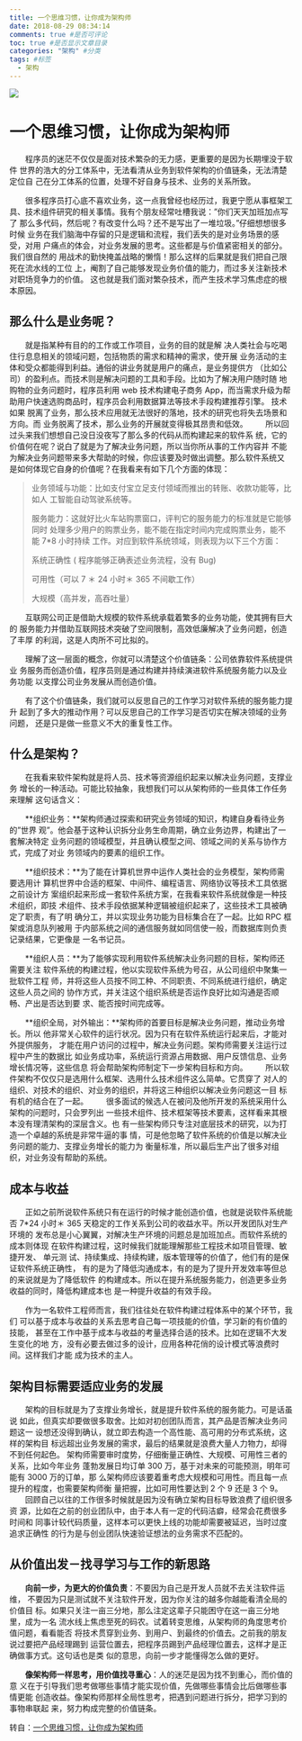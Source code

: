 ```yaml
---
title: 一个思维习惯，让你成为架构师
date: 2018-08-29 08:34:14
comments: true #是否可评论 
toc: true #是否显示文章目录
categories: "架构" #分类 
tags: #标签 
  - 架构
---
```


![](https://i.imgur.com/FC2CHHN.png)

<!--more-->

# 一个思维习惯，让你成为架构师

  程序员的迷茫不仅仅是面对技术繁杂的无力感，更重要的是因为长期埋没于软件 世界的浩大的分工体系中，无法看清从业务到软件架构的价值链条，无法清楚定位自 己在分工体系的位置，处理不好自身与技术、业务的关系所致。

  很多程序员打心底不喜欢业务，这一点我曾经也经历过，我更宁愿从事框架工 具、技术组件研究的相关事情。我有个朋友经常吐槽我说：”你们天天加班加点写了 那么多代码，然后呢？有改变什么吗？还不是写出了一堆垃圾。”仔细想想很多时候 业务在我们脑海中存留的只是逻辑和流程，我们丢失的是对业务场景的感受，对用 户痛点的体会，对业务发展的思考。这些都是与价值紧密相关的部分。我们很自然的 用战术的勤快掩盖战略的懒惰！那么这样的后果就是我们把自己限死在流水线的工位 上，阉割了自己能够发现业务价值的能力，而过多关注新技术对职场竞争力的价值。 这也就是我们面对繁杂技术，而产生技术学习焦虑症的根本原因。

## 那么什么是业务呢？
  就是指某种有目的的工作或工作项目，业务的目的就是解 决人类社会与吃喝住行息息相关的领域问题，包括物质的需求和精神的需求，使开展 业务活动的主体和受众都能得到利益。通俗的讲业务就是用户的痛点，是业务提供方 （比如公司）的盈利点。而技术则是解决问题的工具和手段。比如为了解决用户随时随 地购物的业务问题时，程序员利用 web 技术构建电子商务 App，而当需求升级为帮 助用户快速选购商品时，程序员会利用数据算法等技术手段构建推荐引擎。 技术如果 脱离了业务，那么技术应用就无法很好的落地，技术的研究也将失去场景和方向。而 业务脱离了技术，那么业务的开展就变得极其昂贵和低效。
  所以回过头来我们想想自己没日没夜写了那么多的代码从而构建起来的软件系 统，它的价值何在呢？说白了就是为了解决业务问题，所以当你所从事的工作内容并 不能为解决业务问题带来多大帮助的时候，你应该要及时做出调整。那么软件系统又 是如何体现它自身的价值呢？在我看来有如下几个方面的体现：

> 业务领域与功能：比如支付宝立足支付领域而推出的转账、收款功能等，比如人 工智能自动驾驶系统等。
> 
> 服务能力：这就好比火车站购票窗口，评判它的服务能力的标准就是它能够同时 处理多少用户的购票业务，能不能在指定时间内完成购票业务，能不能 7*8 小时持续 工作。对应到软件系统领域，则表现为以下三个方面：
> 
> 系统正确性 ( 程序能够正确表述业务流程，没有 Bug)
> 
> 可用性（可以 7 ＊ 24 小时＊ 365 不间歇工作）
> 
> 大规模（高并发，高吞吐量）

  互联网公司正是借助大规模的软件系统承载着繁多的业务功能，使其拥有巨大的 服务能力并借助互联网技术突破了空间限制，高效低廉解决了业务问题，创造了丰厚 的利润，这是人肉所不可比拟的。

  理解了这一层面的概念，你就可以清楚这个价值链条：公司依靠软件系统提供业 务服务而创造价值，程序员则是通过构建并持续演进软件系统服务能力以及业务功能 以支撑公司业务发展从而创造价值。

  有了这个价值链条，我们就可以反思自己的工作学习对软件系统的服务能力提升 起到了多大的推动作用？可以反思自己的工作学习是否切实在解决领域的业务问题， 还是只是做一些意义不大的重复性工作。

## 什么是架构？
  在我看来软件架构就是将人员、技术等资源组织起来以解决业务问题，支撑业务 增长的一种活动。可能比较抽象，我想我们可以从架构师的一些具体工作任务来理解 这句话含义：

  **组织业务：**架构师通过探索和研究业务领域的知识，构建自身看待业务的”世界 观”。他会基于这种认识拆分业务生命周期，确立业务边界，构建出了一套解决特定 业务问题的领域模型，并且确认模型之间、领域之间的关系与协作方式，完成了对业 务领域内的要素的组织工作。

  **组织技术：**为了能在计算机世界中运作人类社会的业务模型，架构师需要选用计 算机世界中合适的框架、中间件、编程语言、网络协议等技术工具依据之前设计方 案组织起来形成一套软件系统方案，在我看来软件系统就像是一种技术组织，即技 术组件、技术手段依据某种逻辑被组织起来了，这些技术工具被确定了职责，有了明 确分工，并以实现业务功能为目标集合在了一起。比如 RPC 框架或消息队列被用 于内部系统之间的通信服务就如同信使一般，而数据库则负责记录结果，它更像是 一名书记员。

  **组织人员：**为了能够实现利用软件系统解决业务问题的目标，架构师还需要关注 软件系统的构建过程，他以实现软件系统为号召，从公司组织中聚集一批软件工程 师，并将这些人员按不同工种、不同职责、不同系统进行组织，确定这些人员之间的 协作方式，并关注这个组织系统是否运作良好比如沟通是否顺畅、产出是否达到要 求、能否按时间完成等。

  **组织全局，对外输出：**架构师的首要目标是解决业务问题，推动业务增长。所以 他非常关心软件的运行状况。因为只有在软件系统运行起来后，才能对外提供服务， 才能在用户访问的过程中，解决业务问题。架构师需要关注运行过程中产生的数据比 如业务成功率，系统运行资源占用数据、用户反馈信息、业务增长情况等，这些信息 将会帮助架构师制定下一步架构目标和方向。
  所以软件架构不仅仅只是选用什么框架、选用什么技术组件这么简单。它贯穿了 对人的组织、对技术的组织、对业务的组织，并将这三种组织以解决业务问题这一目 标有机的结合在了一起。
  很多面试的候选人在被问及他所开发的系统采用什么架构的问题时，只会罗列出 一些技术组件、技术框架等技术要素，这样看来其根本没有理清架构的深层含义。也 有一些架构师只专注对底层技术的研究，以为打造一个卓越的系统是非常牛逼的事 情，可是他忽略了软件系统的价值是以解决业务问题的能力、支撑业务增长的能力为 衡量标准，所以最后生产出了很多对组织，对业务没有帮助的系统。

## 成本与收益
  正如之前所说软件系统只有在运行的时候才能创造价值，也就是说软件系统能否 7*24 小时＊ 365 天稳定的工作关系到公司的收益水平。所以开发团队对生产环境的 发布总是小心翼翼，对解决生产环境的问题总是加班加点。而软件系统的成本则体现 在软件构建过程，这时候我们就能理解那些工程技术如项目管理、敏捷开发、 单元测 试、持续集成、持续构建，版本管理等的价值了，他们有的是保证软件系统正确性， 有的是为了降低沟通成本，有的是为了提升开发效率等但总的来说就是为了降低软件 的构建成本。所以在提升系统服务能力，创造更多业务收益的同时，降低构建成本也 是一种提升收益的有效手段。

  作为一名软件工程师而言，我们往往处在软件构建过程体系中的某个环节，我们 可以基于成本与收益的关系去思考自己每一项技能的价值，学习新的有价值的技能， 甚至在工作中基于成本与收益的考量选择合适的技术。比如在逻辑不大发生变化的地 方，没有必要去做过多的设计，应用各种花俏的设计模式等浪费时间。这样我们才能 成为技术的主人。

## 架构目标需要适应业务的发展
  架构的目标就是为了支撑业务增长，就是提升软件系统的服务能力。可是话虽说 如此，但真实却要做很多取舍。比如对初创团队而言，其产品是否解决业务问题这一 设想还没得到确认，就立即去构造一个高性能、高可用的分布式系统，这样的架构目 标远超出业务发展的需求，最后的结果就是浪费大量人力物力，却得不到任何起色。 架构师需要审时度势，仔细衡量正确性、大规模、可用性三者的关系，比如今年业务 蓬勃发展日均订单 300 万，基于对未来的可能预测，明年可能有 3000 万的订单，那 么架构师应该要着重考虑大规模和可用性。而且每一点提升的程度，也需要架构师衡 量把握，比如可用性要达到 2 个 9 还是 3 个 9。
  回顾自己以往的工作很多时候就是因为没有确立架构目标导致浪费了组织很多资 源，比如在之前的创业团队中，由于本人有一定的代码洁癖，经常会花费很多时间和 同事计较代码质量，这样本可以更快上线的功能却需要被延迟，当时过度追求正确性 的行为是与创业团队快速验证想法的业务需求不匹配的。


## 从价值出发－找寻学习与工作的新思路
  **向前一步，为更大的价值负责**：不要因为自己是开发人员就不去关注软件运维， 不要因为只是测试就不关注软件开发，因为你关注的越多你越能看清全局的价值目 标。如果只关注一亩三分地，那么注定这辈子只能困守在这一亩三分地里，成为一名 流水线上焦虑至死的码农。试着转变思维，从架构师的角度思考价值问题，看看能否 将技术贯穿到业务、到用户、到最终的价值去。之前我的朋友说过要把产品经理踢到 运营位置去，把程序员踢到产品经理位置去，这样才是正确做事方式。这句话也是类 似的意思，向前一步才能懂得怎么做的更好。

  **像架构师一样思考，用价值找寻重心**：人的迷茫是因为找不到重心，而价值的意 义在于引导我们思考做哪些事情才能实现价值，先做哪些事情会比后做哪些事情更能 创造收益。像架构师那样全局性思考，把遇到问题进行拆分，把学习到的事物串联起 来，努力构成完整的价值链条。

转自：[一个思维习惯，让你成为架构师](https://juejin.im/post/5b864509e51d4538815f0125)